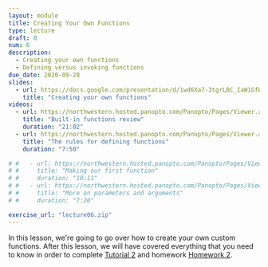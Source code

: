 ```yaml
---
layout: module
title: Creating Your Own Functions
type: lecture
draft: 0
num: 6
description:
  - Creating your own functions
  - Defining versus invoking functions
due_date: 2020-09-28
slides:
  - url: https://docs.google.com/presentation/d/1wd6Xa7-3tgrLBC_IaW1GfWrvIwx9S5bxW2wpNsuTTIQ/edit?usp=sharing
    title: "Creating your own functions"
videos:
  - url: https://northwestern.hosted.panopto.com/Panopto/Pages/Viewer.aspx?id=b5977462-323e-4ef8-8f01-ac430031a599
    title: "Built-in functions review"
    duration: "21:02"
  - url: https://northwestern.hosted.panopto.com/Panopto/Pages/Viewer.aspx?id=caf95756-c977-4be5-979a-ac43002bd2e6
    title: "The rules for defining functions"
    duration: "7:50"

# #   - url: https://northwestern.hosted.panopto.com/Panopto/Pages/Viewer.aspx?id=65b0084c-d4ee-4cdd-8e48-ab9e0130e259
# #     title: "Making our first function"
# #     duration: "10:11"
# #   - url: https://northwestern.hosted.panopto.com/Panopto/Pages/Viewer.aspx?id=c6bf46e1-f5dd-44b5-ac41-ab9e0133f64d
# #     title: "More on parameters and arguments"
# #     duration: "7:20"

exercise_url: "lecture06.zip"
---
```


In this lesson, we're going to go over how to create your own custom functions. After this lesson, we will have covered everything that you need to know in order to complete [Tutorial 2](../assignments/tutorial02) and homework [Homework 2](../assignments/tutorial02).
